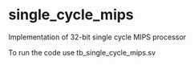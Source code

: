 # single_cycle_mips
Implementation of 32-bit single cycle MIPS processor

To run the code use tb_single_cycle_mips.sv
